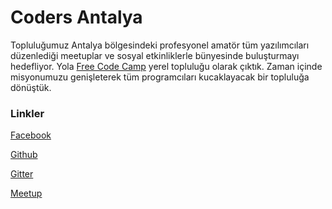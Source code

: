 # Coders Antalya

Topluluğumuz Antalya bölgesindeki profesyonel amatör tüm yazılımcıları düzenlediği meetuplar ve sosyal etkinliklerle bünyesinde buluşturmayı hedefliyor. Yola [Free Code Camp](https://www.freecodecamp.org/) yerel topluluğu olarak çıktık. Zaman içinde misyonumuzu genişleterek tüm programcıları kucaklayacak bir topluluğa dönüştük.  

### Linkler
[Facebook](https://www.facebook.com/groups/free.code.camp.antalya/)

[Github](https://github.com/orgs/codersAntalya)

[Gitter](https://gitter.im/codersAntalya/)

[Meetup](https://www.meetup.com/codersAntalya/)
